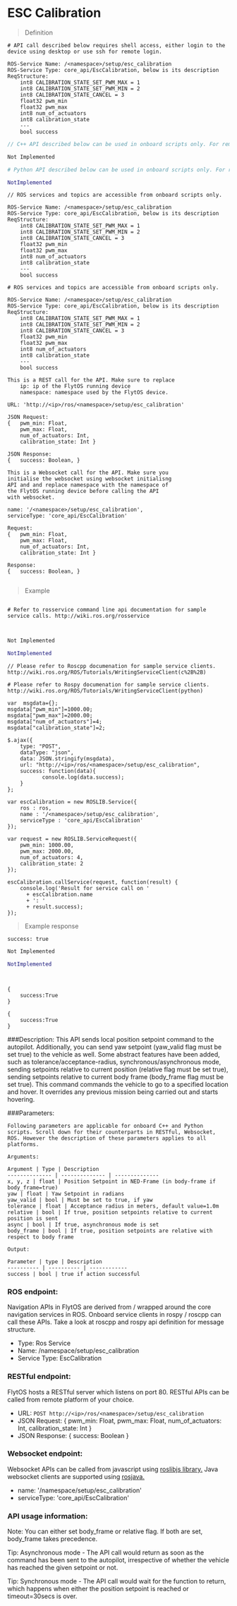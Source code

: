 # ESC Calibration


> Definition

```shell
# API call described below requires shell access, either login to the device using desktop or use ssh for remote login.

ROS-Service Name: /<namespace>/setup/esc_calibration
ROS-Service Type: core_api/EscCalibration, below is its description
ReqStructure: 
    int8 CALIBRATION_STATE_SET_PWM_MAX = 1
    int8 CALIBRATION_STATE_SET_PWM_MIN = 2
    int8 CALIBRATION_STATE_CANCEL = 3
    float32 pwm_min
    float32 pwm_max
    int8 num_of_actuators
    int8 calibration_state
    ---
    bool success

```

```cpp
// C++ API described below can be used in onboard scripts only. For remote scripts you can use http client libraries to call FlytOS REST endpoints from C++.

Not Implemented
```

```python
# Python API described below can be used in onboard scripts only. For remote scripts you can use http client libraries to call FlytOS REST endpoints from Python.

NotImplemented
```

```cpp--ros
// ROS services and topics are accessible from onboard scripts only.

ROS-Service Name: /<namespace>/setup/esc_calibration
ROS-Service Type: core_api/EscCalibration, below is its description
ReqStructure: 
    int8 CALIBRATION_STATE_SET_PWM_MAX = 1
    int8 CALIBRATION_STATE_SET_PWM_MIN = 2
    int8 CALIBRATION_STATE_CANCEL = 3
    float32 pwm_min
    float32 pwm_max
    int8 num_of_actuators
    int8 calibration_state
    ---
    bool success

```

```python--ros
# ROS services and topics are accessible from onboard scripts only.

ROS-Service Name: /<namespace>/setup/esc_calibration
ROS-Service Type: core_api/EscCalibration, below is its description
ReqStructure: 
    int8 CALIBRATION_STATE_SET_PWM_MAX = 1
    int8 CALIBRATION_STATE_SET_PWM_MIN = 2
    int8 CALIBRATION_STATE_CANCEL = 3
    float32 pwm_min
    float32 pwm_max
    int8 num_of_actuators
    int8 calibration_state
    ---
    bool success

```

```javascript--REST
This is a REST call for the API. Make sure to replace 
    ip: ip of the FlytOS running device
    namespace: namespace used by the FlytOS device.

URL: 'http://<ip>/ros/<namespace>/setup/esc_calibration'

JSON Request:
{   pwm_min: Float,
    pwm_max: Float,
    num_of_actuators: Int,
    calibration_state: Int }

JSON Response:
{   success: Boolean, }

```

```javascript--Websocket
This is a Websocket call for the API. Make sure you 
initialise the websocket using websocket initialisng 
API and and replace namespace with the namespace of 
the FlytOS running device before calling the API 
with websocket.

name: '/<namespace>/setup/esc_calibration',
serviceType: 'core_api/EscCalibration'

Request:
{   pwm_min: Float,
    pwm_max: Float,
    num_of_actuators: Int,
    calibration_state: Int }

Response:
{   success: Boolean, }


```


> Example

```shell

# Refer to rosservice command line api documentation for sample service calls. http://wiki.ros.org/rosservice
    
```

```cpp

Not Implemented
```

```python
NotImplemented
```

```cpp--ros
// Please refer to Roscpp documenation for sample service clients. http://wiki.ros.org/ROS/Tutorials/WritingServiceClient(c%2B%2B)
```

```python--ros
# Please refer to Rospy documenation for sample service clients. http://wiki.ros.org/ROS/Tutorials/WritingServiceClient(python)
 ```

```javascript--REST
var  msgdata={};
msgdata["pwm_min"]=1000.00;
msgdata["pwm_max"]=2000.00;
msgdata["num_of_actuators"]=4;
msgdata["calibration_state"]=2;

$.ajax({
    type: "POST",
    dataType: "json",
    data: JSON.stringify(msgdata),
    url: "http://<ip>/ros/<namespace>/setup/esc_calibration",  
    success: function(data){
           console.log(data.success);
    }
};

```

```javascript--Websocket
var escCalibration = new ROSLIB.Service({
    ros : ros,
    name : '/<namespace>/setup/esc_calibration',
    serviceType : 'core_api/EscCalibration'
});

var request = new ROSLIB.ServiceRequest({
    pwm_min: 1000.00,
    pwm_max: 2000.00,
    num_of_actuators: 4,
    calibration_state: 2
});

escCalibration.callService(request, function(result) {
    console.log('Result for service call on '
      + escCalibration.name
      + ': '
      + result.success);
});
```


> Example response

```shell
success: true
```

```cpp
Not Implemented
```

```python
NotImplemented
```

```cpp--ros

```

```python--ros

```

```javascript--REST
{
    success:True
}

```

```javascript--Websocket
{
    success:True
}

```





###Description:
This API sends local position setpoint command to the autopilot. Additionally, you can send yaw setpoint (yaw_valid flag must be set true) to the vehicle as well. Some abstract features have been added, such as tolerance/acceptance-radius, synchronous/asynchronous mode, sending setpoints relative to current position (relative flag must be set true), sending setpoints relative to current body frame (body_frame flag must be set true).
This command commands the vehicle to go to a specified location and hover. It overrides any previous mission being carried out and starts hovering.

###Parameters:
    
    Following parameters are applicable for onboard C++ and Python scripts. Scroll down for their counterparts in RESTful, Websocket, ROS. However the description of these parameters applies to all platforms. 
    
    Arguments:
    
    Argument | Type | Description
    -------------- | -------------- | --------------
    x, y, z | float | Position Setpoint in NED-Frame (in body-frame if body_frame=true)
    yaw | float | Yaw Setpoint in radians
    yaw_valid | bool | Must be set to true, if yaw 
    tolerance | float | Acceptance radius in meters, default value=1.0m 
    relative | bool | If true, position setpoints relative to current position is sent
    async | bool | If true, asynchronous mode is set
    body_frame | bool | If true, position setpoints are relative with respect to body frame
    
    Output:
    
    Parameter | type | Description
    ---------- | ---------- | ------------
    success | bool | true if action successful

### ROS endpoint:
Navigation APIs in FlytOS are derived from / wrapped around the core navigation services in ROS. Onboard service clients in rospy / roscpp can call these APIs. Take a look at roscpp and rospy api definition for message structure. 

* Type: Ros Service</br> 
* Name: /namespace/setup/esc_calibration</br>
* Service Type: EscCalibration

### RESTful endpoint:
FlytOS hosts a RESTful server which listens on port 80. RESTful APIs can be called from remote platform of your choice.

* URL: ````POST http://<ip>/ros/<namespace>/setup/esc_calibration````
* JSON Request:
{
    pwm_min: Float,
    pwm_max: Float,
    num_of_actuators: Int,
    calibration_state: Int
}
* JSON Response:
{
    success: Boolean
}


### Websocket endpoint:
Websocket APIs can be called from javascript using  [roslibjs library.](https://github.com/RobotWebTools/roslibjs) 
Java websocket clients are supported using [rosjava.](http://wiki.ros.org/rosjava)

* name: '/namespace/setup/esc_calibration'</br>
* serviceType: 'core_api/EscCalibration'


### API usage information:
Note: You can either set body_frame or relative flag. If both are set, body_frame takes precedence.

Tip: Asynchronous mode - The API call would return as soon as the command has been sent to the autopilot, irrespective of whether the vehicle has reached the given setpoint or not.

Tip: Synchronous mode - The API call would wait for the function to return, which happens when either the position setpoint is reached or timeout=30secs is over.

